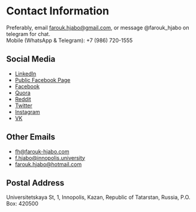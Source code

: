 # Contact Information
Preferably, email farouk.hjabo@gmail.com, or message @farouk_hjabo on telegram for chat.  
Mobile (WhatsApp & Telegram): +7 (986) 720-1555

## Social Media
- [LinkedIn](https://www.linkedin.com/in/farouk-hjabo/)
- [Public Facebook Page](https://www.facebook.com/fh.public/)
- [Facebook](https://www.facebook.com/farouk.hjabo/)
- [Quora](https://www.quora.com/profile/Farouk-Hjabo/)
- [Reddit](https://www.reddit.com/user/fresher96/)
- [Twitter](https://twitter.com/farouk_hjabo/)
- [Instagram](https://www.instagram.com/farouk.hjabo/)
- [VK](https://vk.com/id575645539/)

## Other Emails
- fh@farouk-hjabo.com
- f.hjabo@innopolis.university
- farouk.hjabo@hotmail.com

## Postal Address
Universitetskaya St, 1, Innopolis, Kazan, Republic of Tatarstan, Russia, P.O. Box: 420500
